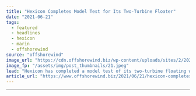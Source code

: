```yaml
---
title: "Hexicon Completes Model Test for Its Two-Turbine Floater"
date: "2021-06-21"
tags: 
  - featured
  - headlines
  - hexicon
  - marin
  - offshorewind
source: "offshorewind"
image_url: "https://cdn.offshorewind.biz/wp-content/uploads/sites/2/2021/06/21111002/Hexicon-model-test-at-MARIN-centre.jpeg"
image_fp: "/assets/img/post_thumbnails/21.jpeg"
lead: "Hexicon has completed a model test of its two-turbine floating wind platform at the"
article_url: "https://www.offshorewind.biz/2021/06/21/hexicon-completes-model-test-for-its-two-turbine-floater/"
---
```


---
